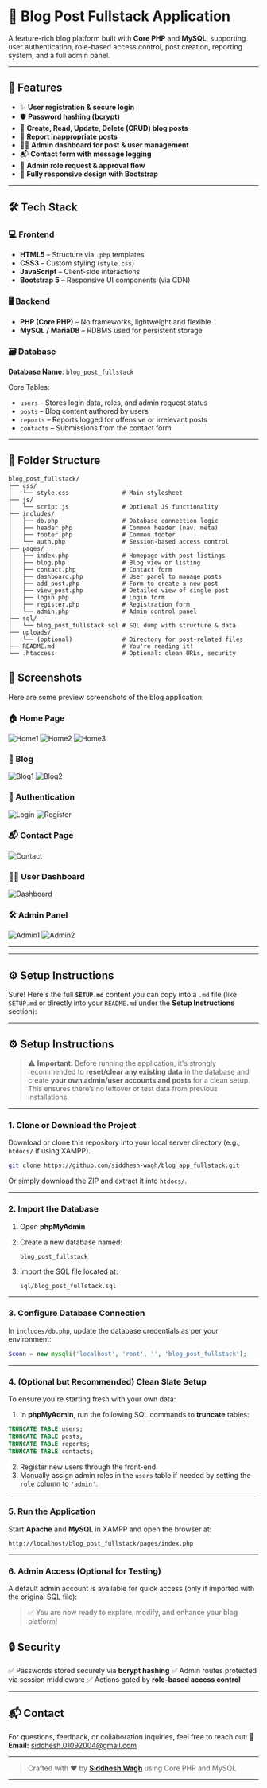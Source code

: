 # 📝 Blog Post Fullstack Application

A feature-rich blog platform built with **Core PHP** and **MySQL**, supporting user authentication, role-based access control, post creation, reporting system, and a full admin panel.

---

## 🚀 Features

* ✨ **User registration & secure login**
* 🛡️ **Password hashing (bcrypt)**
* 📝 **Create, Read, Update, Delete (CRUD) blog posts**
* 🚨 **Report inappropriate posts**
* 🧑‍💼 **Admin dashboard for post & user management**
* 📬 **Contact form with message logging**
* 🔁 **Admin role request & approval flow**
* 📱 **Fully responsive design with Bootstrap**

---

## 🛠️ Tech Stack

### 💻 Frontend

* **HTML5** – Structure via `.php` templates
* **CSS3** – Custom styling (`style.css`)
* **JavaScript** – Client-side interactions
* **Bootstrap 5** – Responsive UI components (via CDN)

### 🖥️ Backend

* **PHP (Core PHP)** – No frameworks, lightweight and flexible
* **MySQL / MariaDB** – RDBMS used for persistent storage

### 🗃️ Database

**Database Name**: `blog_post_fullstack`

Core Tables:

* `users` – Stores login data, roles, and admin request status
* `posts` – Blog content authored by users
* `reports` – Reports logged for offensive or irrelevant posts
* `contacts` – Submissions from the contact form

---

## 📁 Folder Structure

```plaintext
blog_post_fullstack/
├── css/
│   └── style.css               # Main stylesheet
├── js/
│   └── script.js               # Optional JS functionality
├── includes/
│   ├── db.php                  # Database connection logic
│   ├── header.php              # Common header (nav, meta)
│   ├── footer.php              # Common footer
│   └── auth.php                # Session-based access control
├── pages/
│   ├── index.php               # Homepage with post listings
│   ├── blog.php                # Blog view or listing
│   ├── contact.php             # Contact form
│   ├── dashboard.php           # User panel to manage posts
│   ├── add_post.php            # Form to create a new post
│   ├── view_post.php           # Detailed view of single post
│   ├── login.php               # Login form
│   ├── register.php            # Registration form
│   └── admin.php               # Admin control panel
├── sql/
│   └── blog_post_fullstack.sql # SQL dump with structure & data
├── uploads/
│   └── (optional)              # Directory for post-related files
├── README.md                   # You're reading it!
└── .htaccess                   # Optional: clean URLs, security
```

## 📸 Screenshots

Here are some preview screenshots of the blog application:

### 🏠 Home Page
![Home1](assets/screenshots/home1.png)
![Home2](assets/screenshots/home2.png)
![Home3](assets/screenshots/home3.png)

### 📖 Blog
![Blog1](assets/screenshots/blog1.png)
![Blog2](assets/screenshots/blog2.png)

### 🔐 Authentication
![Login](assets/screenshots/login.png)
![Register](assets/screenshots/register.png)

### 📬 Contact Page
![Contact](assets/screenshots/contact.png)

### 🧑‍💼 User Dashboard
![Dashboard](assets/screenshots/dashboard.png)

### 🛠️ Admin Panel
![Admin1](assets/screenshots/admin1.png)
![Admin2](assets/screenshots/admin2.png)

---


---

## ⚙️ Setup Instructions

Sure! Here's the full **`SETUP.md`** content you can copy into a `.md` file (like `SETUP.md` or directly into your `README.md` under the **Setup Instructions** section):

---

## ⚙️ Setup Instructions

> ⚠️ **Important:** Before running the application, it's strongly recommended to **reset/clear any existing data** in the database and create **your own admin/user accounts and posts** for a clean setup. This ensures there’s no leftover or test data from previous installations.

---

### 1. Clone or Download the Project

Download or clone this repository into your local server directory (e.g., `htdocs/` if using XAMPP).

```bash
git clone https://github.com/siddhesh-wagh/blog_app_fullstack.git
````

Or simply download the ZIP and extract it into `htdocs/`.

---

### 2. Import the Database

1. Open **phpMyAdmin**

2. Create a new database named:

   ```
   blog_post_fullstack
   ```

3. Import the SQL file located at:

   ```
   sql/blog_post_fullstack.sql
   ```

---

### 3. Configure Database Connection

In `includes/db.php`, update the database credentials as per your environment:

```php
$conn = new mysqli('localhost', 'root', '', 'blog_post_fullstack');
```

---

### 4. (Optional but Recommended) Clean Slate Setup

To ensure you're starting fresh with your own data:

1. In **phpMyAdmin**, run the following SQL commands to **truncate** tables:

```sql
TRUNCATE TABLE users;
TRUNCATE TABLE posts;
TRUNCATE TABLE reports;
TRUNCATE TABLE contacts;
```

2. Register new users through the front-end.
3. Manually assign admin roles in the `users` table if needed by setting the `role` column to `'admin'`.

---

### 5. Run the Application

Start **Apache** and **MySQL** in XAMPP and open the browser at:

```
http://localhost/blog_post_fullstack/pages/index.php
```

---

### 6. Admin Access (Optional for Testing)

A default admin account is available for quick access (only if imported with the original SQL file):

> ✅ You are now ready to explore, modify, and enhance your blog platform!



## 🔒 Security

✅ Passwords stored securely via **bcrypt hashing**
✅ Admin routes protected via session middleware
✅ Actions gated by **role-based access control**

---


## 📬 Contact

For questions, feedback, or collaboration inquiries, feel free to reach out:
📧 **Email:** [siddhesh.01092004@gmail.com](mailto:siddhesh.01092004@gmail.com)

---

> Crafted with ❤️ by [**Siddhesh Wagh**](https://siddhesh-wagh.github.io/portfolio/) using Core PHP and MySQL

---

